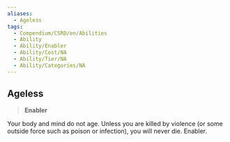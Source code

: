 ```yaml
---
aliases:
  - Ageless
tags:
  - Compendium/CSRD/en/Abilities
  - Ability
  - Ability/Enabler
  - Ability/Cost/NA
  - Ability/Tier/NA
  - Ability/Categories/NA
---
```

  
    
## Ageless    
>**Enabler**  
    
Your body and mind do not age. Unless you are killed by violence (or some outside force such as poison or infection), you will never die. Enabler.
